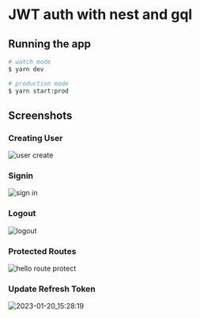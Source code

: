 # JWT auth with nest and gql

## Running the app

```bash
# watch mode
$ yarn dev

# production mode
$ yarn start:prod
```

## Screenshots

### Creating User

![user create](https://user-images.githubusercontent.com/45848083/212306351-97217a8d-0f15-4334-aac2-ca0550611a9d.png)

### Signin

![sign in](https://user-images.githubusercontent.com/45848083/212311094-a6986320-6fef-49fd-bf5e-b8c0e4668150.png)

### Logout

![logout](https://user-images.githubusercontent.com/45848083/213633069-ea7971c7-7811-492a-b668-3d44e0180e73.png)

### Protected Routes

![hello route protect](https://user-images.githubusercontent.com/45848083/213643660-f222e144-17ee-4f05-87d6-ba8bb75093a6.png)

### Update Refresh Token

![2023-01-20_15:28:19](https://user-images.githubusercontent.com/45848083/213664870-fc0e1c66-adfe-4a53-8823-b51e6a3e6b1d.png)

